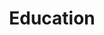 ---
# An instance of the Experience widget.
# Documentation: https://wowchemy.com/docs/page-builder/
widget: experience

# This file represents a page section.
headless: true

# Order that this section appears on the page.
weight: 40

title: Education
subtitle:

# Date format for experience
#   Refer to https://wowchemy.com/docs/customization/#date-format
date_format: Jan 2006

# Experiences.
#   Add/remove as many `experience` items below as you like.
#   Required fields are `title`, `company`, and `date_start`.
#   Leave `date_end` empty if it's your current employer.
#   Begin multi-line descriptions with YAML's `|2-` multi-line prefix.
experience:
  - title: 'PhD in Biological Sciences'
    company: 'University of Auckland'
    company_url: 'https://www.auckland.ac.nz/en.html'
    company_logo: uoa-logo
    location: 'Tāmaki Makaurau, Auckland'
    date_start: '2021-03-01'
    date_end: ''
    description: >-
     * Using *Pseudomonas syringae* pv. *actinidiae* to understand how plant pathogens evolve during host infection.

     * Awarded a University of Auckland Doctoral Scholarship.
        
  - title: 'MSc in Biological Sciences'
    company: 'University of Auckland'
    company_url: 'https://www.auckland.ac.nz/en.html'
    company_logo: uoa-logo
    location: 'Tāmaki Makaurau, Auckland'
    date_start: '2019-03-01'
    date_end: '2020-05-01'
    description: >-
     * Identification of candidate *Pseudomonas syringae* pv. *actinidiae* effectors that trigger resistance in *Actinidia arguta*.

     * Awarded a Zespri Innovation Fellowship.

  - title: 'PGDipSci in Biological Sciences'
    company: 'University of Auckland'
    company_url: 'https://www.auckland.ac.nz/en.html'
    company_logo: uoa-logo
    location: 'Tāmaki Makaurau, Auckland'
    date_start: '2018-03-01'
    date_end: '2018-12-01'  
    description: >-
      * Awarded the Senior Frances Briggs Memorial Prize in Plant Sciences.

      * Awarded the Janet Bain Mackay Memorial Prize.

  - title: 'BSc in Biological Sciences'
    company: 'University of Auckland'
    company_url: 'https://www.auckland.ac.nz/en.html'
    company_logo: uoa-logo
    location: 'Tāmaki Makaurau, Auckland'
    date_start: '2015-03-01'
    date_end: '2017-12-01' 
    description: >-
     * First in Course for BIOSCI 321 - Plant Pathology.

     * Tuākana Certificate of Merit for excellent scholastic achievement in STATS 201.
  

design:
  columns: '2'
---